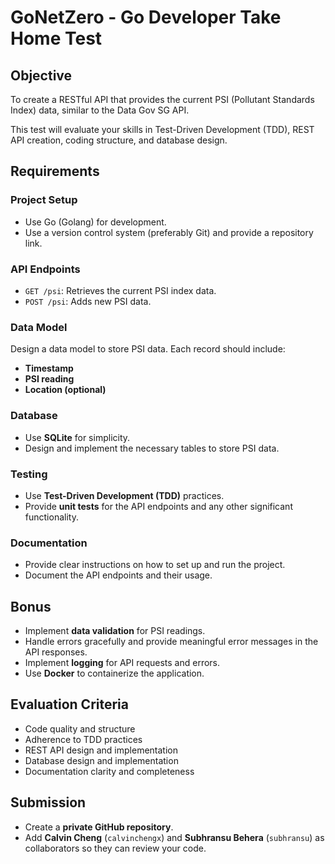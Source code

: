 # GoNetZero - Go Developer Take Home Test

## Objective
To create a RESTful API that provides the current PSI (Pollutant Standards Index) data, similar to the Data Gov SG API.  

This test will evaluate your skills in Test-Driven Development (TDD), REST API creation, coding structure, and database design.

## Requirements

### Project Setup
- Use Go (Golang) for development.
- Use a version control system (preferably Git) and provide a repository link.

### API Endpoints
- `GET /psi`: Retrieves the current PSI index data.
- `POST /psi`: Adds new PSI data.

### Data Model
Design a data model to store PSI data. Each record should include:
- **Timestamp**
- **PSI reading**
- **Location (optional)**

### Database
- Use **SQLite** for simplicity.
- Design and implement the necessary tables to store PSI data.

### Testing
- Use **Test-Driven Development (TDD)** practices.
- Provide **unit tests** for the API endpoints and any other significant functionality.

### Documentation
- Provide clear instructions on how to set up and run the project.
- Document the API endpoints and their usage.

## Bonus
- Implement **data validation** for PSI readings.
- Handle errors gracefully and provide meaningful error messages in the API responses.
- Implement **logging** for API requests and errors.
- Use **Docker** to containerize the application.

## Evaluation Criteria
- Code quality and structure
- Adherence to TDD practices
- REST API design and implementation
- Database design and implementation
- Documentation clarity and completeness

## Submission
- Create a **private GitHub repository**.
- Add **Calvin Cheng** (`calvinchengx`) and **Subhransu Behera** (`subhransu`) as collaborators so they can review your code.
